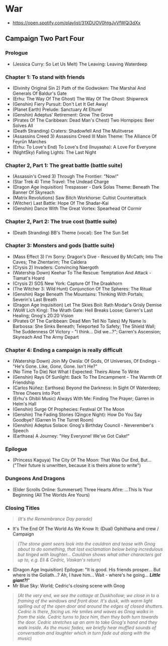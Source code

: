 # War

* https://open.spotify.com/playlist/31XDUOV0htgJvVfWQi3dXx

## Campaign Two Part Four
### Prologue

* (Jessica Curry: So Let Us Melt) The Leaving: Leaving Waterdeep

### Chapter 1: To stand with friends

* (Divinity Original Sin 2) Path of the Godwoken: The Marshal And Generals Of Baldur's Gate
* (Erhu: The Way Of The Ghost) The Way Of The Ghost: Shipwreck
* (Genshin) Fiery Pursuit: Don't Let It Get Away!
* (Planet Earth) Prelude: Sanctuary At Elturel
* (Genshin) Adeptus' Retirement: Grow The Grove
* (Pirates Of The Caribbean: Dead Man's Chest) Two Hornpipes: Beer Solves All
* (Death Stranding) Craters: Shadowfell And The Mulitverse
* (Assassins Creed 3) Assassins Creed III Main Theme: The Alliance Of Feyrûn Marches
* (Erhu: To Love's End) To Love's End (Inuyasha): A Love For Everyone
* (NightSky) Falling Lights: The Last Night

### Chapter 2, Part 1: The great battle (battle suite)

* (Assassin's Creed 3) Through The Frontier: "Now!"
* (Star Trek 4) Time Travel: The Undead Charge
* (Dragon Age Inquisition) Trespasser - Dark Solas Theme: Beneath The Banner Of Skyreach
* (Matrix Revolutions) Saw Bitch Workhorse: Cultist Counterattack
* (Witcher) Last Battle: Hope Of The Shadar-Kai
* (Genshin) Dance With The Great Vortex: Spearhead Of Cormir

### Chapter 2, Part 2: The true cost (battle suite)

* (Death Stranding) BB's Theme (vocal): See The Sun Set

### Chapter 3: Monsters and gods (battle suite)

* (Mass Effect 3) I'm Sorry: Dragon's Dive - Rescued By McCath; Into The Caves; The Zhentarim; The Caldera
* (Crysis 2) Invaders: Convincing Naergoth
* (Watership Down) Keehar To The Rescue: Temptation And Attack - Tiamat's Hoard
* (Crysis 2) SOS New York: Capture Of The Draakhorn
* (The Witcher 3: Wild Hunt) Conjunction Of The Spheres: The Ritual
* (Genshin) Rage Beneath The Mountains: Thinking With Portals; Severin's Last Breath
* (Dragon Age Inquisition) Let The Skies Boil: Rath Modar's Grisly Demise
* (WoW Lich King): The Wrath Gate: Hell Breaks Loose; Garren's Last Healing; Gnog's 20:20 Vision
* (Pirates Of The Caribbean: Dead Men Tell No Tales) My Name Is Barbossa: She Sinks Beneath; Teleported To Safety; The Shield Wall; The Suddenness Of Victory - "I think... Did we...?"; Garren's Ascension; Skyreach And The Army Depart

### Chapter 4: Ending a campaign is really difficult

* (Watership Down) Join My Owsla: Of Gods, Of Universes, Of Endings - "He's Gone. Like, *Gone*, Gone. Isn't He?"
* (No Time To Die) Not What I Expected: Theirs Alone To Write
* (Genshin) Rays Of Sunlight: Back To The Encampment - The Warmth Of Friendship
* (Carlos Núñez: Earthsea) Beyond the Darkness: In Sight Of Waterdeep; Three Cheers Into Port
* (Erhu's Ghibli Music) Always With Me: Finding The Prayer; Garren in Helm's Hall
* (Genshin) Surge Of Prophecies: Festival Of The Moon
* (Genshin) The Fading Stories (Qingce Night): How Do You Say Goodbye? (Garren In The Turret Room)
* (Genshin) Adeptus Solace: Gnog's Birthday Council - Neverember's Speech
* (Earthsea) A Journey: "Hey Everyone! We've Got Cake!"

### Epilogue

* (Princess Kaguya) The City Of The Moon: That Was Our End, But... ("Their future is unwritten, because it is theirs alone to write")

### Dungeons And Dragons

* (Elder Scrolls Online: Summerset) Three Hearts Afire: ...This Is Your Beginning (All The Worlds Are Yours)

### Closing Titles

> *(It's the Remembrance Day parade)*

* It's The End Of The World As We Know It: (Dual) Ophithana and crew / Campaign

> *(The stone giant seers look into the cauldron and tease with Gnog about to do something, that last exclamation below being incredulous but tinged with laughter... Cauldron shows what other characters got up to, e.g. Eli & Cedric, Vaskan's return)*

* (Dragon Age Inquisition) Epilogue: "It is good. His friends prosper... But where is the Goliath...? Ah, I have him... Wait - where's he going... ***Little giant?!***"
* Mr Blue Sky: World; Cedric's closing scene with Gnog

> *(At the very end, we see the cottage at Duskhollow; we close in to a framing of the windows and front door. It's dusk, with warm light spilling out of the open door and around the edges of closed shutters. Cedric is there, facing us. He smiles and waves as Gnog walks in from the side. Cedric turns to face him, then they both turn towards the door. Cedric stretches up an arm to take Gnog's hand and they walk inside. As the music fades, we briefly hear muffled sounds of conversation and laughter which in turn fade out along with the music)*
